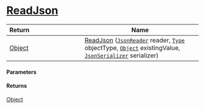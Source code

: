 # [ReadJson](./FeatureDescriptorJsonConverter--ReadJson.md)



| <span>Return&nbsp;&nbsp;&nbsp;&nbsp;&nbsp;&nbsp;&nbsp;&nbsp;&nbsp;&nbsp;&nbsp;&nbsp;&nbsp;&nbsp;&nbsp;&nbsp;&nbsp;&nbsp;&nbsp;&nbsp;&nbsp;&nbsp;&nbsp;&nbsp;&nbsp;&nbsp;&nbsp;&nbsp;&nbsp;&nbsp;</span> | Name | 
| --- | --- | 
| [Object](https://docs.microsoft.com/en-us/dotnet/api/System.Object) | [ReadJson](./FeatureDescriptorJsonConverter--ReadJson.md) ([`JsonReader`](./FeatureDescriptorJsonConverter--ReadJson.md) reader, [`Type`](https://docs.microsoft.com/en-us/dotnet/api/System.Type) objectType, [`Object`](https://docs.microsoft.com/en-us/dotnet/api/System.Object) existingValue, [`JsonSerializer`](./FeatureDescriptorJsonConverter--ReadJson.md) serializer) | 


#### Parameters

#### Returns
[Object](https://docs.microsoft.com/en-us/dotnet/api/System.Object)<br>
